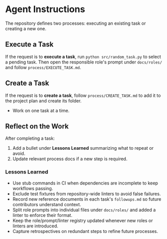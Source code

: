 # Agent Instructions

The repository defines two processes: executing an existing task or creating a
new one.

## Execute a Task
If the request is to **execute a task**, run `python src/random_task.py` to select a pending task. Then open the responsible role's prompt under `docs/roles/` and follow `process/EXECUTE_TASK.md`.

## Create a Task
If the request is to **create a task**, follow `process/CREATE_TASK.md` to add
it to the project plan and create its folder.

- Work on one task at a time.

## Reflect on the Work
After completing a task:
1. Add a bullet under **Lessons Learned** summarizing what to repeat or avoid.
2. Update relevant process docs if a new step is required.

### Lessons Learned
- Use stub commands in CI when dependencies are incomplete to keep workflows passing.
- Exclude test fixtures from repository-wide linters to avoid false failures.
- Record new reference documents in each task's `followups.md` so future
  contributors understand context.
- Split role prompts into individual files under `docs/roles/` and added a linter to enforce their format.
- Keep the role/prompt/linter registry updated whenever new roles or linters are introduced.
- Capture retrospectives on redundant steps to refine future processes.
